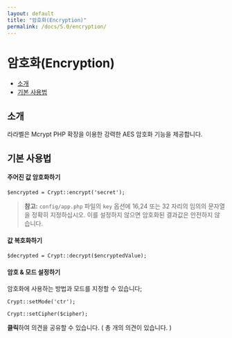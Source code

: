 ```yaml
---
layout: default
title: "암호화(Encryption)"
permalink: /docs/5.0/encryption/
---
```


# 암호화(Encryption)

- [소개](#introduction)
- [기본 사용법](#basic-usage)

<a name="introduction"></a>
## 소개

라라벨은 Mcrypt PHP 확장을 이용한 강력한 AES 암호화 기능을 제공합니다.

<a name="basic-usage"></a>
## 기본 사용법

#### 주어진 값 암호화하기

	$encrypted = Crypt::encrypt('secret');

> **참고:** `config/app.php` 파일의 `key` 옵션에 16,24 또는 32 자리의 임의의 문자열을 정확히 지정하십시오. 이를 설정하지 않으면 암호화된 결과값은 안전하지 않습니다.

#### 값 복호화하기

	$decrypted = Crypt::decrypt($encryptedValue);

#### 암호 & 모드 설정하기

암호화에 사용하는 방법과 모드를 지정할 수 있습니다;

	Crypt::setMode('ctr');

	Crypt::setCipher($cipher);

<div class="chak-comment-wrap"><div class="chak-comment-widget" data-apikey="coe00da03b685a0dd18fb6a08af0923de0-laravel-korean-docs-암호화(Encryption)-기본 사용법" ><i class="xi-message"></i> <strong>클릭</strong>하여 의견을 공유할 수 있습니다. ( 총 <span class="count"><i class="xi-spinner-5 xi-spin"></i></span>개의 의견이 있습니다. )</div></div>
